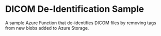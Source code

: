 # DICOM De-Identification Sample

A sample Azure Function that de-identifies DICOM files by removing tags from new blobs added to Azure Storage.
